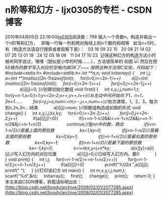 # n阶等和幻方 - ljx0305的专栏 - CSDN博客
2010年04月05日 22:19:00[ljx0305](https://me.csdn.net/ljx0305)阅读数：798
输入一个奇数n，构造并输出一个n阶等和幻方，
  即每一行每一列和两对角线上的n个数的和相等
  如当n=5时，有（构造方法请自行搜索或者观察下表）：
  03 16 09 22 15
  20 08 21 14 02
  07 25 13 01 19
  24 12 05 18 06
  11 04 17 10 23
 记得这种幻方的构造方法小时候听同学说过，嘿嘿（貌似是小学的时候.......），方法很简单的
如图
![](https://p-blog.csdn.net/images/p_blog_csdn_net/bysdy/%E6%9C%AA%E5%91%BD%E5%90%8D.jpg)
然后在把5*5格外的数字写入对应的空格内就OK了~~~
按照这种方法用C实现，代码如下：
#include<stdio.h>
#include<stdlib.h>
int **a,n;
void Initarray()
{
    int i,j;
    a=(int **)malloc((2*n-1)*sizeof(int*));
    for(i=0;i<=2*n-1;i++)
        a[i]=(int *)malloc((2*n-1)*sizeof(int));
    for(i=0;i<2*n-1;i++)
        for(j=0;j<=2*n-1;j++)
            a[i][j]=0;
}//创建初始化数组
void first()
{
    int x,y,i,j,num=1,t;
    for(y=n-1,x=0,t=1;y<=2*n-2;x++,y++,t++)//从左边中间开始向下1，n+1，2n+1......
        for(i=y,j=x;num<=t*n;i--,j++,num++)//依次递增，1，2，3，每次到n,2n,3n....结束
            a[i][j]=num;
}//将数组构造成如图的形式
void change()
{
    int x,y,i,j,kx,ky;
    for(i=0;i<=2*n-2;i++)
        for(j=0;j<=2*n-2;j++)
            if(a[i][j]!=0){
                if(i>=n-1-n/2&&i<=n-1+n/2&&j>=n-1-n/2&&j<=n-1+n/2)
                    continue;//是n*n中的数，跳出
                if(i<n-1-n/2)//是最上面的那些数
                    kx=1,ky=0;
                if(j<n-1-n/2)//是最左面的那些数
                    kx=0,ky=1;
                if(j>n-1+n/2)//是最右面的那些数
                    kx=0,ky=-1;
                if(i>n-1+n/2)//是最下面的那些数
                    kx=-1,ky=0;
                x=i+n*kx,y=j+n*ky;
                a[x][y]=a[i][j];//写入幻方内的对应位置
                a[i][j]=0;//已经写入幻方内，置0
            }
}
void print()
{
    int i,j;
    for(i=n-1-n/2;i<=n-1+n/2;i++){
        for(j=n-1-n/2;j<=n-1+n/2;j++)
            if(a[i][j]!=0)
                printf("%02d ",a[i][j]);
        printf(" ");
    }
}//打印该幻方
int main()
{
    int m,x,y,i,j,num,t;
    scanf("%d",&n);
    Initarray();
    first();
    change();
    print();
    return 0;
}
本文来自CSDN博客，转载请标明出处：[http://blog.csdn.net/bysdy/archive/2008/02/01/2077285.aspx](http://blog.csdn.net/bysdy/archive/2008/02/01/2077285.aspx)
